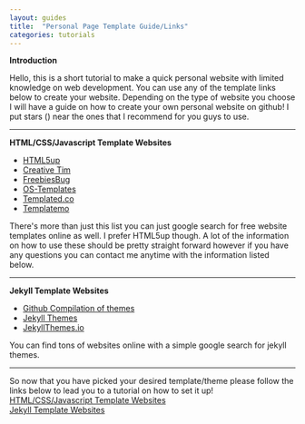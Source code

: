 ```yaml
---
layout: guides
title:  "Personal Page Template Guide/Links"
categories: tutorials
---
```

**Introduction**

Hello, this is a short tutorial to make a quick personal website with limited knowledge on web development.
You can use any of the template links below to create your website.
Depending on the type of website you choose I will have a guide on how to create your own personal website on github!
I put stars (<i class="fa fa-star"></i>) near the ones that I recommend for you guys to use.

----

**HTML/CSS/Javascript Template Websites**
  * [HTML5up](https://html5up.net) <i class="fa fa-star"></i><i class="fa fa-star"></i>
  * [Creative Tim](https://www.creative-tim.com) <i class="fa fa-star"></i>
  * [FreebiesBug](https://freebiesbug.com/code-stuff/html-website-templates/)
  * [OS-Templates](http://www.os-templates.com/free-website-templates?start=27)
  * [Templated.co](https://templated.co)
  * [Templatemo](http://www.templatemo.com/page/1)

There's more than just this list you can just google search for free website templates online as well. I prefer HTML5up though.
A lot of the information on how to use these should be pretty straight forward however if you have any questions you can contact me anytime with the information listed below.

----

**Jekyll Template Websites**
  * [Github Compilation of themes](https://github.com/jekyll/jekyll/wiki/Themes) <i class="fa fa-star"></i>
  * [Jekyll Themes](http://jekyllthemes.org)
  * [JekyllThemes.io](https://jekyllthemes.io)

You can find tons of websites online with a simple google search for jekyll themes.

----

So now that you have picked your desired template/theme please follow the links below to lead you to a tutorial on how to set it up!
<BR>
[HTML/CSS/Javascript Template Websites](https://nvurdien.github.io/webdev-workshop/guides/01-aHTML-CSS-JAVASCRIPT-PERSONALSITE-tutorial/)
<BR>
[Jekyll Template Websites](https://nvurdien.github.io/webdev-workshop/guides/02-htjekyll-PERSONALSITE-tutorial/)
